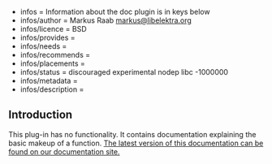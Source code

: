 - infos = Information about the doc plugin is in keys below
- infos/author = Markus Raab <markus@libelektra.org>
- infos/licence = BSD
- infos/provides =
- infos/needs =
- infos/recommends = 
- infos/placements =
- infos/status = discouraged experimental nodep libc -1000000
- infos/metadata =
- infos/description =


## Introduction ##

This plug-in has no functionality. It contains documentation explaining the basic makeup of a function. [The latest version of this documentation can be found on our documentation site.](http://doc.libelektra.org/api/latest/html/group__plugin.html)
